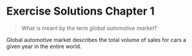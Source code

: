 # Exercise Solutions Chapter 1

> What is meant by the term _global automotive market_?

Global automotive market describes the total volume of sales for cars a given year in the entire world.
